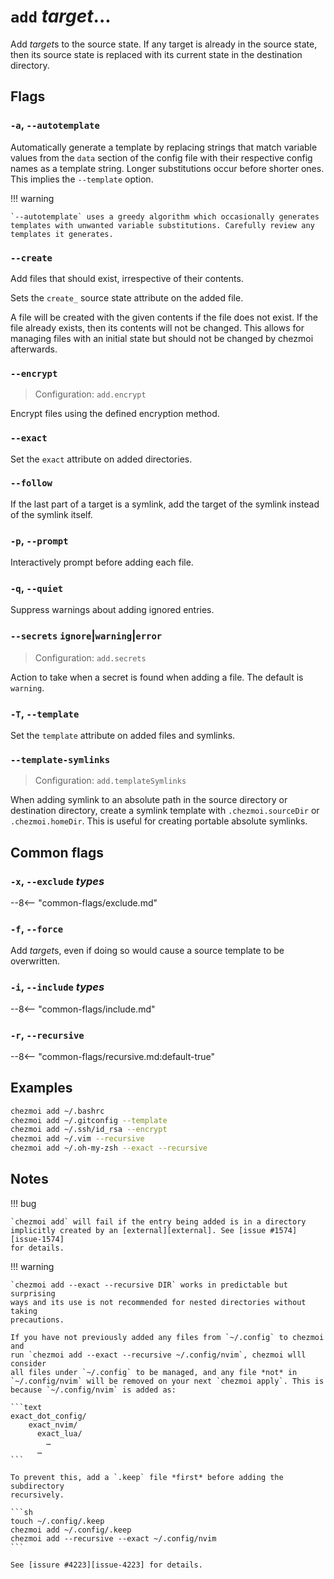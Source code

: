 # `add` *target*...

Add *target*s to the source state. If any target is already in the source
state, then its source state is replaced with its current state in the
destination directory.

## Flags

### `-a`, `--autotemplate`

Automatically generate a template by replacing strings that match variable
values from the `data` section of the config file with their respective config
names as a template string. Longer substitutions occur before shorter ones.
This implies the `--template` option.

!!! warning

    `--autotemplate` uses a greedy algorithm which occasionally generates
    templates with unwanted variable substitutions. Carefully review any
    templates it generates.

### `--create`

Add files that should exist, irrespective of their contents.

Sets the `create_` source state attribute on the added file.

A file will be created with the given contents if the file does not exist.
If the file already exists, then its contents will not be changed.
This allows for managing files with an initial state but should not be changed
by chezmoi afterwards.

### `--encrypt`

> Configuration: `add.encrypt`

Encrypt files using the defined encryption method.

### `--exact`

Set the `exact` attribute on added directories.

### `--follow`

If the last part of a target is a symlink, add the target of the symlink
instead of the symlink itself.

### `-p`, `--prompt`

Interactively prompt before adding each file.

### `-q`, `--quiet`

Suppress warnings about adding ignored entries.

### `--secrets` `ignore`|`warning`|`error`

> Configuration: `add.secrets`

Action to take when a secret is found when adding a file. The default is
`warning`.

### `-T`, `--template`

Set the `template` attribute on added files and symlinks.

### `--template-symlinks`

> Configuration: `add.templateSymlinks`

When adding symlink to an absolute path in the source directory or destination
directory, create a symlink template with `.chezmoi.sourceDir` or
`.chezmoi.homeDir`. This is useful for creating portable absolute symlinks.

## Common flags

### `-x`, `--exclude` *types*

--8<-- "common-flags/exclude.md"

### `-f`, `--force`

Add *target*s, even if doing so would cause a source template to be
overwritten.

### `-i`, `--include` *types*

--8<-- "common-flags/include.md"

### `-r`, `--recursive`

--8<-- "common-flags/recursive.md:default-true"

## Examples

```sh
chezmoi add ~/.bashrc
chezmoi add ~/.gitconfig --template
chezmoi add ~/.ssh/id_rsa --encrypt
chezmoi add ~/.vim --recursive
chezmoi add ~/.oh-my-zsh --exact --recursive
```

## Notes

!!! bug

    `chezmoi add` will fail if the entry being added is in a directory
    implicitly created by an [external][external]. See [issue #1574][issue-1574]
    for details.

!!! warning

    `chezmoi add --exact --recursive DIR` works in predictable but surprising
    ways and its use is not recommended for nested directories without taking
    precautions.

    If you have not previously added any files from `~/.config` to chezmoi and
    run `chezmoi add --exact --recursive ~/.config/nvim`, chezmoi wlll consider
    all files under `~/.config` to be managed, and any file *not* in
    `~/.config/nvim` will be removed on your next `chezmoi apply`. This is
    because `~/.config/nvim` is added as:

    ```text
    exact_dot_config/
        exact_nvim/
          exact_lua/
            …
          …
    ```

    To prevent this, add a `.keep` file *first* before adding the subdirectory
    recursively.

    ```sh
    touch ~/.config/.keep
    chezmoi add ~/.config/.keep
    chezmoi add --recursive --exact ~/.config/nvim
    ```

    See [issure #4223][issue-4223] for details.

[external]: /reference/special-files/chezmoiexternal-format.md
[issue-1574]: https://github.com/twpayne/chezmoi/issues/1574
[issue-4223]: https://github.com/twpayne/chezmoi/issues/4223
